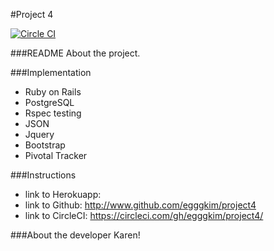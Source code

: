 #Project 4

[![Circle CI](https://circleci.com/gh/egggkim/project4.svg?style=svg)](https://circleci.com/gh/egggkim/project4)

###README
About the project.


###Implementation
* Ruby on Rails
* PostgreSQL
* Rspec testing
* JSON
* Jquery
* Bootstrap
* Pivotal Tracker

###Instructions
* link to Herokuapp: 
* link to Github: http://www.github.com/egggkim/project4
* link to CircleCI: https://circleci.com/gh/egggkim/project4/

###About the developer
Karen! 